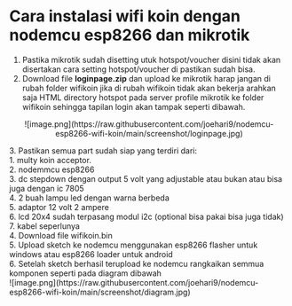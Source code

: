 # Cara instalasi wifi koin dengan nodemcu esp8266 dan mikrotik
1. Pastika mikrotik sudah disetting utuk hotspot/voucher disini tidak akan disertakan cara setting hotspot/voucher di pastikan sudah bisa.<br>
2. Download file **loginpage.zip** dan upload ke mikrotik harap jangan di rubah folder wifikoin jika di rubah wifikoin tidak akan bekerja arahkan saja HTML directory hotspot pada server profile mikrotik ke folder wifikoin sehingga tapilan login akan tampak seperti dibawah.<br>
<p align="center">![image.png](https://raw.githubusercontent.com/joehari9/nodemcu-esp8266-wifi-koin/main/screenshot/loginpage.jpg)</p>
3. Pastikan semua part sudah siap yang terdiri dari:<br>
           1. multy koin acceptor.<br>
           2. nodemmcu esp8266<br>
           3. dc stepdown dengan output 5 volt yang adjustable atau bukan atau bisa juga dengan ic 7805<br>
           4. 2 buah lampu led dengan warna berbeda<br>
           5. adaptor 12 volt 2 ampere<br>
           6. lcd 20x4 sudah terpasang modul i2c (optional bisa pakai bisa juga tidak)<br>
           7. kabel seperlunya<br>
4. Download file wifikoin.bin<br>
5. Upload sketch ke nodemcu menggunakan esp8266 flasher untuk windows atau esp8266 loader untuk android<br>
6. Setelah sketch berhasil terupload ke nodemcu rangkaikan semmua komponen seperti pada diagram dibawah<br>
![image.png](https://raw.githubusercontent.com/joehari9/nodemcu-esp8266-wifi-koin/main/screenshot/diagram.jpg)
